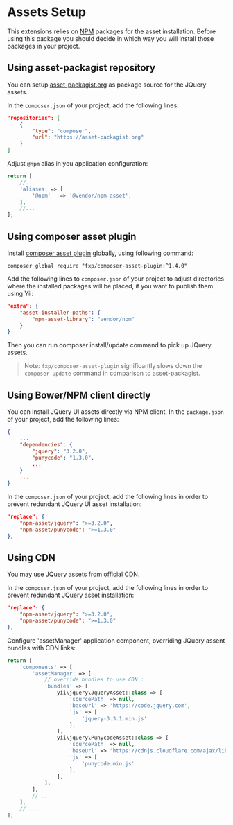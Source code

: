 Assets Setup
============

This extensions relies on [NPM](https://www.npmjs.org/) packages for the asset installation.
Before using this package you should decide in which way you will install those packages in your project.


## Using asset-packagist repository

You can setup [asset-packagist.org](https://asset-packagist.org) as package source for the JQuery assets.

In the `composer.json` of your project, add the following lines:

```json
"repositories": [
    {
        "type": "composer",
        "url": "https://asset-packagist.org"
    }
]
```

Adjust `@npm` alias in you application configuration:

```php
return [
    //...
    'aliases' => [
        '@npm'   => '@vendor/npm-asset',
    ],
    //...
];
```


## Using composer asset plugin

Install [composer asset plugin](https://github.com/francoispluchino/composer-asset-plugin/) globally, using following command:

```
composer global require "fxp/composer-asset-plugin:^1.4.0"
```

Add the following lines to `composer.json` of your project to adjust directories where the installed packages
will be placed, if you want to publish them using Yii:

```json
"extra": {
    "asset-installer-paths": {
        "npm-asset-library": "vendor/npm"
    }
}
```

Then you can run composer install/update command to pick up JQuery assets.

> Note: `fxp/composer-asset-plugin` significantly slows down the `composer update` command in comparison
  to asset-packagist.


## Using Bower/NPM client directly

You can install JQuery UI assets directly via NPM client.
In the `package.json` of your project, add the following lines:

```json
{
    ...
    "dependencies": {
        "jquery": "3.2.0",
        "punycode": "1.3.0",
        ...
    }
    ...
}
```

In the `composer.json` of your project, add the following lines in order to prevent redundant JQuery UI asset installation:

```json
"replace": {
    "npm-asset/jquery": ">=3.2.0",
    "npm-asset/punycode": ">=1.3.0"
},
```


## Using CDN

You may use JQuery assets from [official CDN](https://code.jquery.com/).

In the `composer.json` of your project, add the following lines in order to prevent redundant JQuery asset installation:

```json
"replace": {
    "npm-asset/jquery": ">=3.2.0",
    "npm-asset/punycode": ">=1.3.0"
},
```

Configure 'assetManager' application component, overriding JQuery assent bundles with CDN links:

```php
return [
    'components' => [
        'assetManager' => [
            // override bundles to use CDN :
            'bundles' => [
                yii\jquery\JqueryAsset::class => [
                    'sourcePath' => null,
                    'baseUrl' => 'https://code.jquery.com',
                    'js' => [
                        'jquery-3.3.1.min.js'
                    ],
                ],
                yii\jquery\PunycodeAsset::class => [
                    'sourcePath' => null,
                    'baseUrl' => 'https://cdnjs.cloudflare.com/ajax/libs/punycode/1.4.1',
                    'js' => [
                        'punycode.min.js'
                    ],
                ],
            ],
        ],
        // ...
    ],
    // ...
];
```
